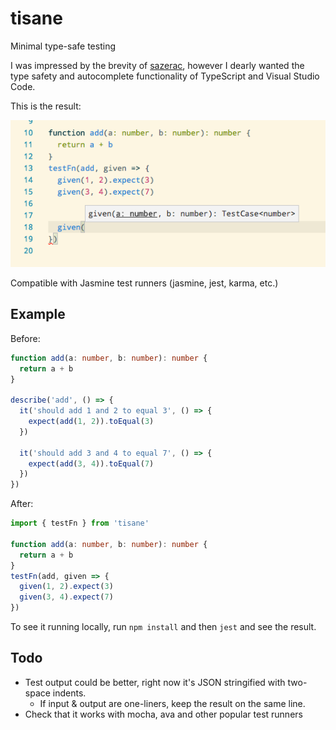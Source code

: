 # tisane

Minimal type-safe testing

I was impressed by the brevity of [sazerac](https://github.com/mikec/sazerac), however I dearly wanted the type safety and autocomplete functionality of TypeScript and Visual Studio Code.

This is the result:

![](example.png)

Compatible with Jasmine test runners (jasmine, jest, karma, etc.)

## Example

Before:

```typescript
function add(a: number, b: number): number {
  return a + b
}

describe('add', () => {
  it('should add 1 and 2 to equal 3', () => {
    expect(add(1, 2)).toEqual(3)
  })

  it('should add 3 and 4 to equal 7', () => {
    expect(add(3, 4)).toEqual(7)
  })
})
```

After:

```typescript
import { testFn } from 'tisane'

function add(a: number, b: number): number {
  return a + b
}
testFn(add, given => {
  given(1, 2).expect(3)
  given(3, 4).expect(7)
})
```

To see it running locally, run `npm install` and then `jest` and see the result.

## Todo

* Test output could be better, right now it's JSON stringified with two-space indents.
  * If input & output are one-liners, keep the result on the same line.
* Check that it works with mocha, ava and other popular test runners

